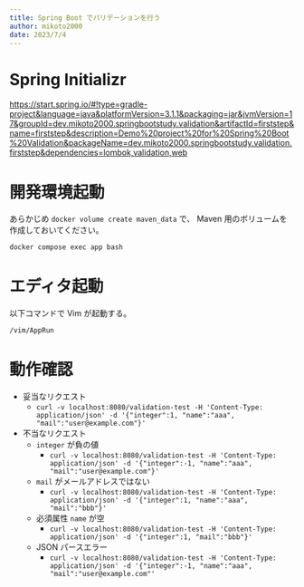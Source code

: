 ```yaml
---
title: Spring Boot でバリデーションを行う
author: mikoto2000
date: 2023/7/4
---
```


# Spring Initializr

https://start.spring.io/#!type=gradle-project&language=java&platformVersion=3.1.1&packaging=jar&jvmVersion=17&groupId=dev.mikoto2000.springbootstudy.validation&artifactId=firststep&name=firststep&description=Demo%20project%20for%20Spring%20Boot%20Validation&packageName=dev.mikoto2000.springbootstudy.validation.firststep&dependencies=lombok,validation,web


# 開発環境起動

あらかじめ `docker volume create maven_data` で、 Maven 用のボリュームを作成しておいてください。

```sh
docker compose exec app bash
```


# エディタ起動

以下コマンドで Vim が起動する。

```sh
/vim/AppRun
```


# 動作確認

- 妥当なリクエスト
    - `curl -v localhost:8080/validation-test -H 'Content-Type: application/json' -d '{"integer":1, "name":"aaa", "mail":"user@example.com"}'`
- 不当なリクエスト
    - `integer` が負の値
        - `curl -v localhost:8080/validation-test -H 'Content-Type: application/json' -d '{"integer":-1, "name":"aaa", "mail":"user@example.com"}'`
    - `mail` がメールアドレスではない
        - `curl -v localhost:8080/validation-test -H 'Content-Type: application/json' -d '{"integer":1, "name":"aaa", "mail":"bbb"}'`
    - 必須属性 `name` が空
        - `curl -v localhost:8080/validation-test -H 'Content-Type: application/json' -d '{"integer":1, "mail":"bbb"}'`
    - JSON パースエラー
        - `curl -v localhost:8080/validation-test -H 'Content-Type: application/json' -d '{"integer":-1, "name":"aaa", "mail":"user@example.com"'`


